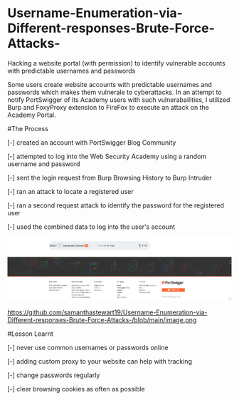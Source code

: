 # Username-Enumeration-via-Different-responses-Brute-Force-Attacks-
Hacking a website portal (with permission) to identify vulnerable accounts with predictable usernames and passwords

Some users create website accounts with predictable usernames and passwords which makes them vulnerale to cyberattacks. In an attempt to notify PortSwigger of its Academy users with such vulnerabailities, I utilized Burp and FoxyProxy extension to FireFox to execute an attack on the Academy Portal. 

#The Process

[-] created an account with PortSwigger Blog Community

[-] attempted to log into the Web Security Academy using a random username and password

[-] sent the login request from Burp Browsing History to Burp Intruder

[-] ran an attack to locate a registered user

[-] ran a second request attack to identify the password for the registered user

[-] used the combined data to log into the user's account

<img src='image.png' title='BruteForceAttacks' width='' alt='BruteForceAttacks' />

https://github.com/samanthastewart19/Username-Enumeration-via-Different-responses-Brute-Force-Attacks-/blob/main/image.png


#Lesson Learnt

[-] never use common usernames or passwords online

[-] adding custom proxy to your website can help with tracking 

[-] change passwords regularly

[-] clear browsing cookies as often as possible


